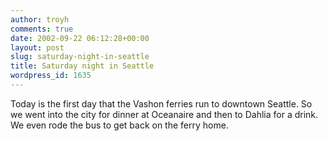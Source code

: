 ```yaml
---
author: troyh
comments: true
date: 2002-09-22 06:12:28+00:00
layout: post
slug: saturday-night-in-seattle
title: Saturday night in Seattle
wordpress_id: 1635
---
```


Today is the first day that the Vashon ferries run to downtown Seattle. So we went into the city for dinner at Oceanaire and then to Dahlia for a drink. We even rode the bus to get back on the ferry home.

